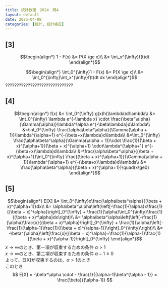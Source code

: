 ```yaml
---
title: 統計数理　2024　問4 
layout: default
date: 2025-04-08
categories: [統計, 統計検定]
---
```


## [3]
$$\begin{align*}
1 - F(x) &= P(X \ge x)\\
&= \int_x^{\infty}f(t)dt
\end{align*}$$

$$\begin{align*}
\int_0^{\infty}1 - F(x) &= P(X \ge x)\\
&= \int_0^{\infty}\int_x^{\infty}f(t)dt dx
\end{align*}$$
??????????????????????????????

## [4]
$$\begin{align*}
f(x) &= \int_0^{\infty} g(x)h(\lambda)d\lambda\\
&= \int_0^{\infty} \lambda e^{-\lambda x} \cdot \frac{\beta^\alpha}{\Gamma(\alpha)}\lambda^\alpha e^{-\beta\lambda}d\lambda\\
&=\int_0^{\infty} \frac{\alpha\beta^\alpha}{\Gamma(\alpha + 1)}\lambda^{\alpha+1} e^{-(\beta+x)\lambda}d\lambda\\
&=\int_0^{\infty} \frac{\alpha\beta^\alpha}{\Gamma(\alpha + 1)}\cdot \frac{1}{(\beta + x)^{\alpha+1}}(\beta + x)^{\alpha+1} \cdot\lambda^{\alpha+1} e^{-(\beta+x)\lambda}d\lambda\\
&=\frac{\alpha\beta^\alpha}{(\beta + x)^{\alpha+1}}\int_0^{\infty} \frac{(\beta + x)^{\alpha+1}}{\Gamma(\alpha + 1)}\lambda^{\alpha+1} e^{-(\beta+x)\lambda}d\lambda\\
&= \frac{\alpha\beta^\alpha}{(\beta + x)^{\alpha+1}}\quad(x\ge0)
\end{align*}$$

## [5]
$$\begin{align*}
E[X] &= \int_0^{\infty}x\frac{\alpha\beta^\alpha}{(\beta + x)^{\alpha+1}}dx\\
&= \alpha\beta^\alpha\left(\left[-\frac{1}{\alpha}x\frac{1}{(\beta + x)^\alpha}\right]_0^{\infty} + \frac{1}{\alpha}\int_0^{\infty}\frac{1}{(\beta + x)^\alpha}dx\right)\\
&= \alpha\beta^\alpha\left(\left[-\frac{1}{\alpha}\frac{x}{(\beta + x)^\alpha}\right]_0^{\infty} + \frac{1}{\alpha}\left[-\frac{1}{\alpha-1}\frac{1}{(\beta + x)^{\alpha-1}}\right]_0^{\infty}\right)\\
&= -\beta^{\alpha}\left[\frac{x}{(\beta + x)^\alpha}+\frac{1}{\alpha-1}\frac{1}{(\beta + x)^{\alpha-1}}\right]_0^{\infty}
\end{align*}$$
$x\rightarrow\infty$のとき、第一項が収束するための条件 $\alpha\gt 1$  
$x\rightarrow\infty$のとき、第二項が収束するための条件 $\alpha - 1 \ge 0$  
よって、E[X]が収束するのは、$\alpha\gt 1$のとき  
このとき
$$
E[X] = -\beta^\alpha \cdot - \frac{1}{(\alpha-1)\beta^{\alpha - 1}} = \frac{\beta}{(\alpha-1)}
$$
